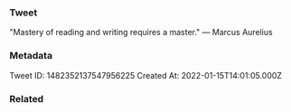 ### Tweet
"Mastery of reading and writing requires a master." — Marcus Aurelius

### Metadata
Tweet ID: 1482352137547956225
Created At: 2022-01-15T14:01:05.000Z

### Related

